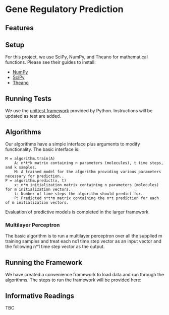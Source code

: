 # Gene Regulatory Prediction

## Features


## Setup
For this project, we use SciPy, NumPy, and Theano for mathematical functions. Please see their guides to install:

* [NumPy](http://deeplearning.net/software/theano/tutorial/numpy.html)
* [SciPy](http://www.scipy.org/install.html)
* [Theano](http://www.deeplearning.net/software/theano/install.html#install)

## Running Tests
We use the [unittest framework](https://docs.python.org/2/library/unittest.html) provided by Python. Instructions will be updated as test are added.

## Algorithms
Our algorithms have a simple interface plus arguments to modify functionality. The basic interface is:

```
M = algorithm.train(A)
    A: n*t*k matrix containing n parameters (molecules), t time steps, and k samples.
    M: A trained model for the algorithm providing various parameters necessary for prediction..
P = algorithm.predict(x, t)
    x: n*m initialization matrix containing n parameters (molecules) for m initialization vectors.
    t: Number of time steps the algorithm should predict for.
    P: Predicted n*t*m matrix containing the n*t prediction for each of m initialization vectors.
```

Evaluation of predictive models is completed in the larger framework.

### Multilayer Perceptron
The basic algorithm is to run a multilayer perceptron over all the supplied m training samples and treat each nx1 time step vector as an input vector and the following n*1 time step vector as the output.

## Running the Framework
We have created a convenience framework to load data and run through the algorithms. The steps to run the framework will be provided here: 

## Informative Readings
TBC
